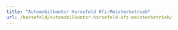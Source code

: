 ```yaml
---
title: "Automobilkontor Harsefeld Kfz-Meisterbetrieb"
url: /harsefeld/automobilkontor-harsefeld-kfz-meisterbetrieb/
---
```


